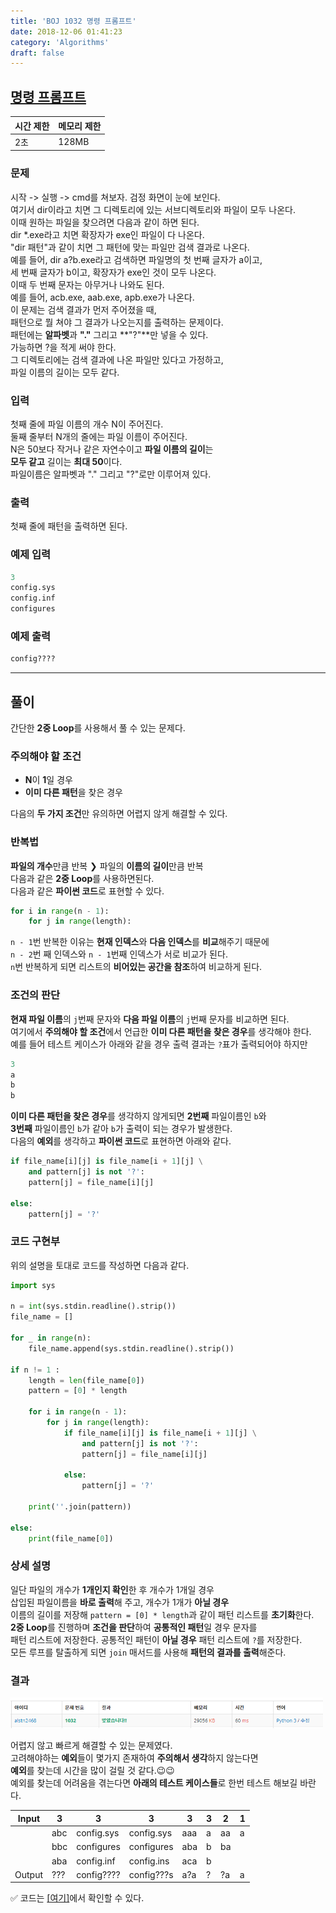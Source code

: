 ```yaml
---
title: 'BOJ 1032 명령 프롬프트'
date: 2018-12-06 01:41:23
category: 'Algorithms'
draft: false
---
```


## [명령 프롬프트](https://www.acmicpc.net/problem/1032)

| 시간 제한 | 메모리 제한 |
| --------- | ----------- |
| 2초       | 128MB       |

### 문제

시작 -> 실행 -> cmd를 쳐보자. 검정 화면이 눈에 보인다.<br/>
여기서 dir이라고 치면 그 디렉토리에 있는 서브디렉토리와 파일이 모두 나온다.<br/>
이때 원하는 파일을 찾으려면 다음과 같이 하면 된다.<br/>
dir \*.exe라고 치면 확장자가 exe인 파일이 다 나온다.<br/>
"dir 패턴"과 같이 치면 그 패턴에 맞는 파일만 검색 결과로 나온다.<br/>
예를 들어, dir a?b.exe라고 검색하면 파일명의 첫 번째 글자가 a이고,<br/>
세 번째 글자가 b이고, 확장자가 exe인 것이 모두 나온다.<br/>
이때 두 번째 문자는 아무거나 나와도 된다.<br/>
예를 들어, acb.exe, aab.exe, apb.exe가 나온다.<br/>
이 문제는 검색 결과가 먼저 주어졌을 때,<br/>
패턴으로 뭘 쳐야 그 결과가 나오는지를 출력하는 문제이다.<br/>
패턴에는 **알파벳**과 **"."** 그리고 **"?"**만 넣을 수 있다.<br/>
가능하면 ?을 적게 써야 한다.<br/>
그 디렉토리에는 검색 결과에 나온 파일만 있다고 가정하고,<br/>
파일 이름의 길이는 모두 같다.<br/>

### 입력

첫째 줄에 파일 이름의 개수 N이 주어진다.<br/>
둘째 줄부터 N개의 줄에는 파일 이름이 주어진다.<br/>
N은 50보다 작거나 같은 자연수이고 **파일 이름의 길이**는<br/>
**모두 같고** 길이는 **최대 50**이다.<br/>
파일이름은 알파벳과 "." 그리고 "?"로만 이루어져 있다.<br/>

### 출력

첫째 줄에 패턴을 출력하면 된다.

### 예제 입력

```python
3
config.sys
config.inf
configures
```

### 예제 출력

```python
config????
```

---

## 풀이

간단한 **2중 Loop**를 사용해서 풀 수 있는 문제다.

### 주의해야 할 조건

- **N**이 **1**일 경우
- **이미 다른 패턴**을 찾은 경우

다음의 **두 가지 조건**만 유의하면 어렵지 않게 해결할 수 있다.

### 반복법

**파일의 개수**만큼 반복 &#10095; 파일의 **이름의 길이**만큼 반복<br/>
다음과 같은 **2중 Loop**를 사용하면된다.<br/>
다음과 같은 **파이썬 코드**로 표현할 수 있다.

```python
for i in range(n - 1):
    for j in range(length):
```

`n - 1`번 반복한 이유는 **현재 인덱스**와 **다음 인덱스**를 **비교**해주기 때문에<br/>
`n - 2`번 째 인덱스와 `n - 1`번째 인덱스가 서로 비교가 된다.<br/>
`n`번 반복하게 되면 리스트의 **비어있는 공간을 참조**하여 비교하게 된다.

### 조건의 판단

**현재 파일 이름**의 `j`번째 문자와 **다음 파일 이름**의 `j`번째 문자를 비교하면 된다.<br/>
여기에서 **주의해야 할 조건**에서 언급한 **이미 다른 패턴을 찾은 경우**를 생각해야 한다.<br/>
예를 들어 테스트 케이스가 아래와 같을 경우 출력 결과는 `?`표가 출력되어야 하지만<br/>

```python
3
a
b
b
```

**이미 다른 패턴을 찾은 경우**를 생각하지 않게되면 **2번째** 파일이름인 `b`와<br/>
**3번째** 파일이름인 `b`가 같아 `b`가 출력이 되는 경우가 발생한다.<br/>
다음의 **예외**를 생각하고 **파이썬 코드**로 표현하면 아래와 같다.

```python
if file_name[i][j] is file_name[i + 1][j] \
    and pattern[j] is not '?':
    pattern[j] = file_name[i][j]

else:
    pattern[j] = '?'
```

### 코드 구현부

위의 설명을 토대로 코드를 작성하면 다음과 같다.

```python
import sys

n = int(sys.stdin.readline().strip())
file_name = []

for _ in range(n):
    file_name.append(sys.stdin.readline().strip())

if n != 1 :
    length = len(file_name[0])
    pattern = [0] * length

    for i in range(n - 1):
        for j in range(length):
            if file_name[i][j] is file_name[i + 1][j] \
                and pattern[j] is not '?':
                pattern[j] = file_name[i][j]

            else:
                pattern[j] = '?'

    print(''.join(pattern))

else:
    print(file_name[0])
```

### 상세 설명

일단 파일의 개수가 **1개인지 확인**한 후 개수가 1개일 경우 <br/>
삽입된 파일이름을 **바로 출력**해 주고, 개수가 1개가 **아닐 경우** <br/>
이름의 길이를 저장해 `pattern = [0] * length`과 같이 패턴 리스트를 **초기화**한다.<br/>
**2중 Loop**를 진행하며 **조건을 판단**하여 **공통적인 패턴**일 경우 문자를<br/>
패턴 리스트에 저장한다. 공통적인 패턴이 **아닐 경우** 패턴 리스트에 `?`를 저장한다.<br/>
모든 루프를 탈출하게 되면 `join` 매서드를 사용해 **패턴의 결과를 출력**해준다.

### 결과

<img src="/assets/2018-12-06-1032/1.PNG" width="500" height="auto">

어렵지 않고 빠르게 해결할 수 있는 문제였다.<br/>
고려해야하는 **예외**들이 몇가지 존재하여 **주의해서 생각**하지 않는다면<br/>
**예외**를 찾는데 시간을 많이 걸릴 것 같다.&#128521;&#128521;<br/>
예외를 찾는데 어려움을 겪는다면 **아래의 테스트 케이스들**로 한번 테스트 해보길 바란다.

| Input  | 3   | 3          | 3          | 3   | 3   | 2   | 1   |
| ------ | --- | ---------- | ---------- | --- | --- | --- | --- |
|        | abc | config.sys | config.sys | aaa | a   | aa  | a   |
|        | bbc | configures | configures | aba | b   | ba  |     |
|        | aba | config.inf | config.ins | aca | b   |     |     |
| Output | ??? | config???? | config???s | a?a | ?   | ?a  | a   |

&#9989; 코드는 [[여기]](https://github.com/alstn2468/BaekJoon_Online_Judge/blob/master/1000~1099/1032.py)에서 확인할 수 있다.
